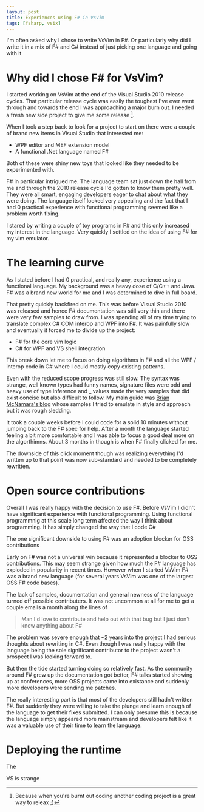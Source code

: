 ```yaml
---
layout: post
title: Experiences using F# in VsVim 
tags: [fsharp, vsix]
---
```


I'm often asked why I chose to write VsVim in F#.  Or particularly why did I write it in a mix of F# and C# instead of just picking one language and going with it

# Why did I chose F# for VsVim? 

I started working on VsVim at the end of the Visual Studio 2010 release cycles.  That particular release cycle was easily the toughest I've ever went through and towards the end I was approaching a major burn out.  I needed a fresh new side project to give me some release [^1].  

When I took a step back to look for a project to start on there were a couple of brand new items in Visual Studio that interested me:

- WPF editor and MEF extension model
- A functional .Net language named F#

Both of these were shiny new toys that looked like they needed to be experimented with.  

F# in particular intrigued me.  The language team sat just down the hall from me and through the 2010 release cycle I'd gotten to know them pretty well.  They were all smart, engaging developers eager to chat about what they were doing.  The language itself looked very appealing and the fact that I had 0 practical experience with functional programming seemed like a problem worth fixing.

I stared by writing a couple of toy programs in F# and this only increased my interest in the language.  Very quickly I settled on the idea of using F# for my vim emulator.  

# The learning curve 

As I stated before I had 0 practical, and really any, experience using a functional language.  My background was a heavy dose of C/C++ and Java.  F# was a brand new world for me and I was determined to dive in full board. 

That pretty quickly backfired on me.  This was before Visual Studio 2010 was released and hence F# documentation was still very thin and there were very few samples to draw from.  I was spending all of my time trying to translate complex C# COM interop and WPF into F#.  It was painfully slow and eventually it forced me to divide up the project: 

- F# for the core vim logic 
- C# for WPF and VS shell integration

This break down let me to focus on doing algorithms in F# and all the WPF / interop code in C# where I could mostly copy existing patterns.  

Even with the reduced scope progress was still slow.  The syntax was strange, well known types had funny names, signature files were odd and heavy use of type inference and _ values made the very samples that did exist concise but also difficult to follow.  My main guide was [Brian McNamara's blog](http://lorgonblog.wordpress.com/) whose samples I tried to emulate in style and approach but it was rough sledding.  

It took a couple weeks before I could code for a solid 10 minutes without jumping back to the F# spec for help.  After a month the language started feeling a bit more comfortable and I was able to focus a good deal more on the algorthimns.  About 3 months in though is when F# finally clicked for me.  

The downside of this click moment though was realizing everything I'd written up to that point was now sub-standard and needed to be completely rewritten. 

# Open source contributions

Overall I was really happy with the decision to use F#.  Before VsVim I didn't have significant experience with functional programming.  Using functional programmnig at this scale long term affected the way I think about programming.  It has simply changed the way that I code C# 

The one significant downside to using F# was an adoption blocker for OSS contributions

Early on F# was not a universal win because it represented a blocker to OSS contributions.  This may seem strange given how much the F# language has exploded in popularity in recent times.  However when I started VsVim F# was a brand new language (for several years VsVim was one of the largest OSS F# code bases).  

The lack of samples, documentation and general newness of the language turned off possible contributers.  It was not uncommon at all for me to get a couple emails a month along the lines of

> Man I'd love to contribute and help out with that bug but I just don't know anything about F#

The problem was severe enough that ~2 years into the project I had serious thoughts about rewriting in C#.  Even though I was really happy with the language being the sole significant contributor to the project wasn't a prospect I was looking forward to.

But then the tide started turning doing so relatively fast.  As the community around F# grew up the documentation got better, F# talks started showing up at conferences, more OSS projects came into existance and suddenly more developers were sending me patches.  

The really interesting part is that most of the developers still hadn't written F#.  But suddenly they were willing to take the plunge and learn enough of the language to get their fixes submitted.  I can only presume this is because the language simply appeared more mainstream and developers felt like it was a valuable use of their time to learn the language.  

# Deploying the runtime

The 

VS is strange 

[^1]: Because when you're burnt out coding another coding project is a great way to releax ;) 


